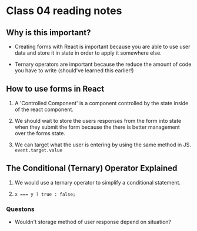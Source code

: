 # Class 04 reading notes

## Why is this important?

- Creating forms with React is important because you are able to use user data and store it in state in order to apply it somewhere else.

- Ternary operators are important because the reduce the amount of code you have to write (should've learned this earlier!)

## How to use forms in React

1. A 'Controlled Component' is a component controlled by the state inside of the react component.

2. We should wait to store the users responses from the form into state when they submit the form because the there is better management over the forms state.  

3. We can target what the user is entering by using the same method in JS. `event.target.value`

## The Conditional (Ternary) Operator Explained

1. We would use a ternary operator to simplify a conditional statement. 

2. `x === y ? true : false;`

### Questons

- Wouldn't storage method of user response depend on situation?